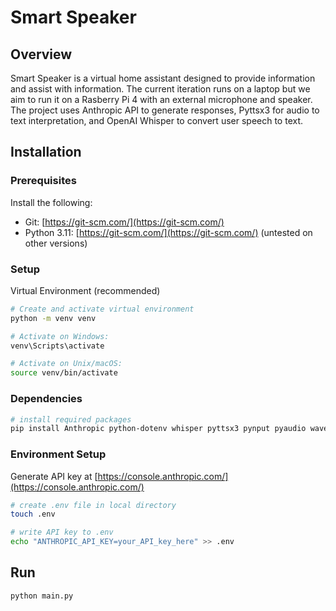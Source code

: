 # Smart Speaker

## Overview
Smart Speaker is a virtual home assistant designed to provide information and assist with information.
The current iteration runs on a laptop but we aim to run it on a Rasberry Pi 4 with an external microphone and speaker.
The project uses Anthropic API to generate responses, Pyttsx3 for audio to text interpretation, and OpenAI Whisper to convert user speech to text.

## Installation

### Prerequisites

Install the following:
- Git: [https://git-scm.com/](https://git-scm.com/)
- Python 3.11: [https://git-scm.com/](https://git-scm.com/) (untested on other versions)

### Setup
Virtual Environment (recommended)
```bash
# Create and activate virtual environment
python -m venv venv

# Activate on Windows:
venv\Scripts\activate

# Activate on Unix/macOS:
source venv/bin/activate
```

### Dependencies
```bash
# install required packages
pip install Anthropic python-dotenv whisper pyttsx3 pynput pyaudio wave
```
### Environment Setup
Generate API key at [https://console.anthropic.com/](https://console.anthropic.com/)
```bash
# create .env file in local directory
touch .env

# write API key to .env
echo "ANTHROPIC_API_KEY=your_API_key_here" >> .env
```

## Run
```bash
python main.py
```

